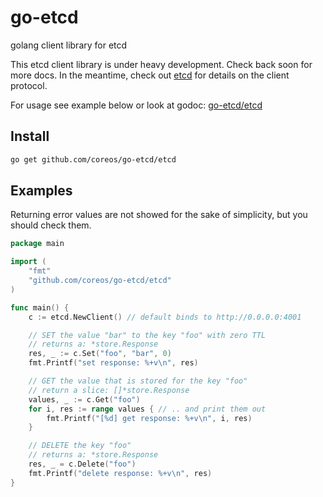 # go-etcd

golang client library for etcd

This etcd client library is under heavy development. Check back soon for more
docs. In the meantime, check out [etcd](https://github.com/coreos/etcd) for
details on the client protocol. 

For usage see example below or look at godoc: [go-etcd/etcd](http://godoc.org/github.com/coreos/go-etcd/etcd)

## Install

```bash
go get github.com/coreos/go-etcd/etcd
```

## Examples

Returning error values are not showed for the sake of simplicity, but you
should check them.

```go
package main

import (
	"fmt"
	"github.com/coreos/go-etcd/etcd"
)

func main() {
	c := etcd.NewClient() // default binds to http://0.0.0.0:4001

	// SET the value "bar" to the key "foo" with zero TTL
	// returns a: *store.Response
	res, _ := c.Set("foo", "bar", 0)
	fmt.Printf("set response: %+v\n", res)

	// GET the value that is stored for the key "foo"
	// return a slice: []*store.Response
	values, _ := c.Get("foo")
	for i, res := range values { // .. and print them out
		fmt.Printf("[%d] get response: %+v\n", i, res)
	}

	// DELETE the key "foo"
	// returns a: *store.Response
	res, _ = c.Delete("foo")
	fmt.Printf("delete response: %+v\n", res)
}
```
